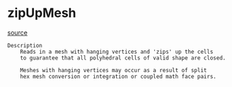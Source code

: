 # zipUpMesh

[source](github.com/OpenFOAM-jp/OpenFOAM-utilities-tutorials-jp/blob/master/v1906/mesh/manipulation/zipUpMesh/zipUpMesh.C/zipUpMesh.C)

```
Description
    Reads in a mesh with hanging vertices and 'zips' up the cells
    to guarantee that all polyhedral cells of valid shape are closed.

    Meshes with hanging vertices may occur as a result of split
    hex mesh conversion or integration or coupled math face pairs.


```

